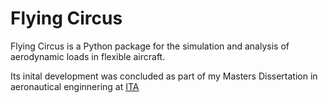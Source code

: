 # Flying Circus

Flying Circus is a Python package for the simulation and analysis of aerodynamic loads in flexible aircraft.

Its inital development was concluded as part of my Masters Dissertation in aeronautical enginnering at [ITA][1]

[1]: http://www.ita.br/

